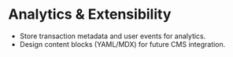 # Analytics & Extensibility

- Store transaction metadata and user events for analytics.
- Design content blocks (YAML/MDX) for future CMS integration.
